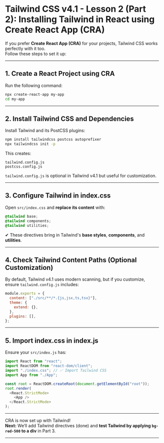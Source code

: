 # Tailwind CSS v4.1 - Lesson 2 (Part 2): Installing Tailwind in React using Create React App (CRA)

If you prefer **Create React App (CRA)** for your projects, Tailwind CSS works perfectly with it too.  
Follow these steps to set it up:

---

## **1. Create a React Project using CRA**

Run the following command:

```bash
npx create-react-app my-app
cd my-app
```

---

## **2. Install Tailwind CSS and Dependencies**

Install Tailwind and its PostCSS plugins:

```bash
npm install tailwindcss postcss autoprefixer
npx tailwindcss init -p
```

This creates:

```
tailwind.config.js
postcss.config.js
```

`tailwind.config.js` is optional in Tailwind v4.1 but useful for customization.

---

## **3. Configure Tailwind in index.css**

Open `src/index.css` and **replace its content** with:

```css
@tailwind base;
@tailwind components;
@tailwind utilities;
```

✔ These directives bring in Tailwind's **base styles**, **components**, and **utilities**.

---

## **4. Check Tailwind Content Paths (Optional Customization)**

By default, Tailwind v4.1 uses modern scanning, but if you customize, ensure `tailwind.config.js` includes:

```javascript
module.exports = {
  content: ["./src/**/*.{js,jsx,ts,tsx}"],
  theme: {
    extend: {},
  },
  plugins: [],
};
```

---

## **5. Import index.css in index.js**

Ensure your `src/index.js` has:

```javascript
import React from "react";
import ReactDOM from "react-dom/client";
import "./index.css"; // ✅ Import Tailwind CSS
import App from "./App";

const root = ReactDOM.createRoot(document.getElementById("root"));
root.render(
  <React.StrictMode>
    <App />
  </React.StrictMode>
);
```

---

CRA is now set up with Tailwind!  
**Next:** We’ll add Tailwind directives (done) and **test Tailwind by applying `bg-red-500` to a div** in Part 3.

---
